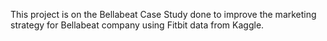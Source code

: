 This project is on the Bellabeat Case Study done to improve the marketing strategy for Bellabeat company using Fitbit data from Kaggle.
